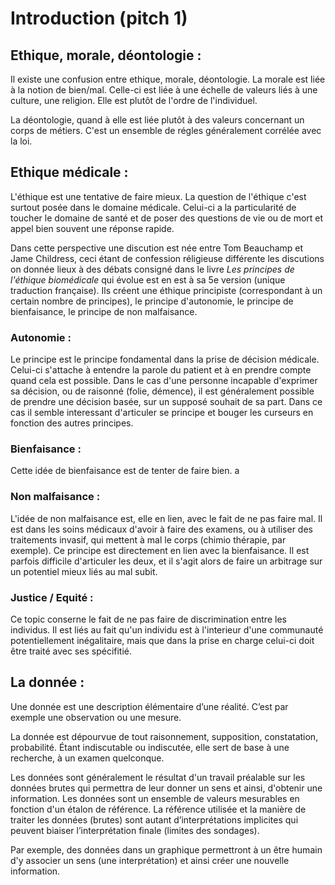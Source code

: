 # Introduction (pitch 1)


## Ethique, morale, déontologie : 

Il existe une confusion entre ethique, morale, déontologie. La morale est liée à la notion de bien/mal. Celle-ci est liée à une échelle de valeurs liés à une culture, une religion. Elle est plutôt de l'ordre de l'individuel. 

La déontologie, quand à elle est liée plutôt à des valeurs concernant un corps de métiers. C'est un ensemble de régles généralement corrélée avec la loi. 

## Ethique médicale :

L'éthique est une tentative de faire mieux. La question de l'éthique c'est surtout posée dans le domaine médicale. Celui-ci a la particularité de toucher le domaine de santé et de poser des questions de vie ou de mort et appel bien souvent une réponse rapide. 

Dans cette perspective une discution est née entre Tom Beauchamp et Jame Childress, ceci étant de confession réligieuse différente les discutions on donnée lieux à des débats consigné dans le livre *Les principes de l'éthique biomédicale* qui évolue est en est à sa 5e version (unique traduction française).
Ils créent une éthique principiste (correspondant à un certain nombre de principes), le principe d'autonomie, le principe de bienfaisance, le principe de non malfaisance.

### Autonomie : 

Le principe est le principe fondamental dans la prise de décision médicale. Celui-ci s'attache à entendre la parole du patient et à en prendre compte quand cela est possible. Dans le cas d'une personne incapable d'exprimer sa décision, ou de raisonné (folie, démence), il est généralement possible de prendre une décision basée, sur un supposé souhait de sa part. Dans ce cas il semble interessant d'articuler se principe et bouger les curseurs en fonction des autres principes. 


### Bienfaisance : 

Cette idée de bienfaisance est de tenter de faire bien. a


### Non malfaisance : 

L'idée de non malfaisance est, elle en lien, avec le fait de ne pas faire mal. Il est dans les soins médicaux d'avoir à faire des examens, ou à utiliser des traitements invasif, qui mettent à mal le corps (chimio thérapie, par exemple). Ce principe est directement en lien avec la bienfaisance. Il est parfois difficile d'articuler les deux, et il s'agit alors de faire un arbitrage sur un potentiel mieux liés au mal subit. 


### Justice / Equité : 

Ce topic conserne le fait de ne pas faire de discrimination entre les individus. Il est liés au fait qu'un individu est à l'interieur d'une communauté potentiellement inégalitaire, mais que dans la prise en charge celui-ci doit être traité avec ses spécifitié. 

## La donnée : 
Une donnée est une description élémentaire d’une réalité. C’est par exemple une observation ou une mesure.

La donnée est dépourvue de tout raisonnement, supposition, constatation, probabilité. Étant indiscutable ou indiscutée, elle sert de base à une recherche, à un examen quelconque.

Les données sont généralement le résultat d'un travail préalable sur les données brutes qui permettra de leur donner un sens et ainsi, d'obtenir une information. Les données sont un ensemble de valeurs mesurables en fonction d'un étalon de référence. La référence utilisée et la manière de traiter les données (brutes) sont autant d’interprétations implicites qui peuvent biaiser l’interprétation finale (limites des sondages).

Par exemple, des données dans un graphique permettront à un être humain d'y associer un sens (une interprétation) et ainsi créer une nouvelle information.













